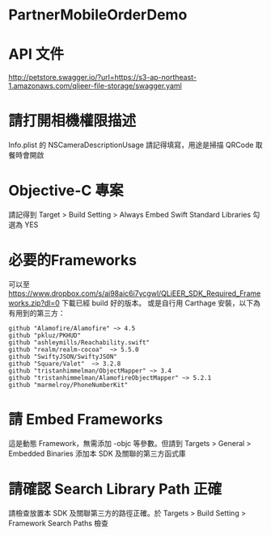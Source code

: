 # PartnerMobileOrderDemo

# API 文件
http://petstore.swagger.io/?url=https://s3-ap-northeast-1.amazonaws.com/qlieer-file-storage/swagger.yaml

# 請打開相機權限描述
Info.plist 的 NSCameraDescriptionUsage 請記得填寫，用途是掃描 QRCode 取餐時會開啟

# Objective-C 專案
請記得到 Target > Build Setting > Always Embed Swift Standard Libraries 勾選為 YES

# 必要的Frameworks
可以至 https://www.dropbox.com/s/ai98aic6i7ycgwl/QLiEER_SDK_Required_Frameworks.zip?dl=0 下載已經 build 好的版本。
或是自行用 Carthage 安裝，以下為有用到的第三方：

```
github "Alamofire/Alamofire" ~> 4.5
github "pkluz/PKHUD"
github "ashleymills/Reachability.swift"
github "realm/realm-cocoa"  ~> 5.5.0
github "SwiftyJSON/SwiftyJSON"
github "Square/Valet"  ~> 3.2.8 
github "tristanhimmelman/ObjectMapper" ~> 3.4 
github "tristanhimmelman/AlamofireObjectMapper" ~> 5.2.1
github "marmelroy/PhoneNumberKit"
```

# 請 Embed Frameworks 
這是動態 Framework，無需添加 -objc 等參數。但請到 Targets > General > Embedded Binaries 添加本 SDK 及關聯的第三方函式庫

# 請確認 Search Library Path 正確
請檢查放置本 SDK 及關聯第三方的路徑正確。於 Targets > Build Setting > Framework Search Paths 檢查
